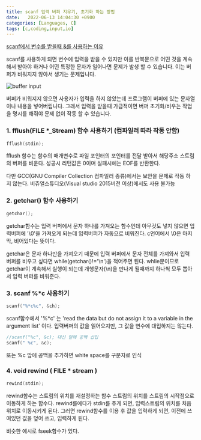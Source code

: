```yaml
---
title: scanf 입력 버퍼 지우기, 초기화 하는 방법
date:   2022-06-13 14:04:30 +0900
categories: [Languages, C]
tags: [c,coding,input,io]
---
```

[scanf에서 변수를 받을때 &를 사용하는 이유](https://jeong-daniel.github.io/posts/scanf%EC%97%90%EC%84%9C-%EB%B3%80%EC%88%98%EB%A5%BC-%EB%B0%9B%EC%9D%84%EB%95%8C-&%EB%A5%BC-%EC%82%AC%EC%9A%A9%ED%95%98%EB%8A%94-%EC%9D%B4%EC%9C%A0/)

scanf를 사용하게 되면 변수에 입력을 받을 수 있지만 이를 반복문으로 어떤 것을 계속해서 받아야 하거나 어떤 특정한 문자가 일어나면 문제가 발생 할 수 있습니다. 이는 버퍼가 비워지지 않아서 생기는 문제입니다.

![buffer input](https://user-images.githubusercontent.com/85277660/210750402-fd9827ff-ee5f-4ac8-b13d-260e48ce6601.png)

버퍼가 비워지지 않으면 사용자가 입력을 하지 않았는데 프로그램이 버퍼에 있는 문자열이나 내용을 넣어버립니다. 그래서 입력을 받을때 가급적이면 버퍼 초기화/비우는 작업을 명시를 해줘야 문제 없이 작동 할 수 있습니다.

 
### 1. fflush(FILE *_Stream) 함수 사용하기 (컴파일러 따라 작동 안함)
```c
fflush(stdin);
```
fflush 함수는 함수의 매개변수로 파일 포인터의 포인터를 전달 받아서 해당주소 스트림의 버퍼를 비운다. 성공시 리턴값은 0이며 실패시에는 EOF를 반환한다.

다만 GCC(GNU Compiler Collection 컴파일러 종류)에서는 보안을 문제로 작동 하지 않는다. 비쥬얼스튜디오(Visual studio 2015버전 이상)에서도 사용 불가능

 
### 2. getchar() 함수 사용하기
```c
getchar();
```
getchar함수는 입력 버퍼에서 문자 하나를 가져오는 함수인데 아무것도 넣지 않으면 입력버퍼에 '\0'을 가져오게 되는데 입력버퍼가 자동으로 비워진다. c언어에서 \0은 마지막, 비어있다는 뜻이다.

getchar은 문자 하나만을 가져오기 때문에 입력 버퍼에서 문자 전체를 가져와서 입력 버퍼를 비우고 싶다면 while(getchar()!='\n')을 적어주면 된다. whlie문이므로 getchar이 계속해서 실행이 되는데 개행문자(\n)을 만나게 될때까지 하나씩 모두 뽑아서 입력 버퍼를 비워준다.


### 3. scanf %*c 사용하기
```c
scanf("%*c%c", &ch);
```
scanf함수에서 '%*c' 는 'read the data but do not assign it to a variable in the argument list' 이다. 입력버퍼의 값을 읽어오지만, 그 값을 변수에 대입하지는 않는다.
```c
//scanf("%c", &c); 대신 앞에 공백 삽입
scanf(" %c", &c);
```
또는 %c 앞에 공백을 추가하면 white space를 구분자로 인식


### 4. void rewind ( FILE * stream )
```c
rewind(stdin);
```
rewind함수는 스트림의 위치를 재설정하는 함수 스트림의 위치를 스트림의 시작점으로 이동하게 하는 함수다. rewind를에다가 stdin를 주게 되면, 입력스트림의 위치를 처음 위치로 이동시키게 된다. 그러면 rewind함수를 이용 후 값을 입력하게 되면, 이전에 쓰여있던 값을 덮어 쓰고, 입력하게 된다.

비슷한 에시로 fseek함수가 있다.